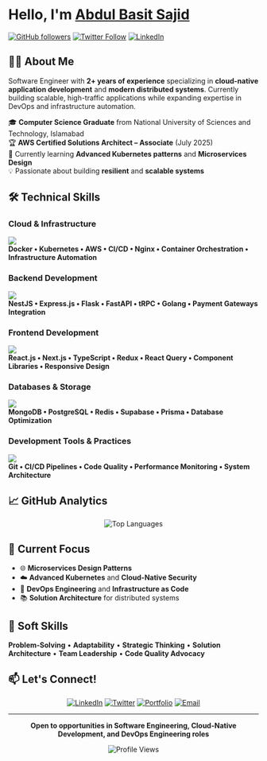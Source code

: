 # Hello, I'm [Abdul Basit Sajid](https://github.com/abd-ulbasit) 

[![GitHub followers](https://img.shields.io/github/followers/abd-ulbasit?style=social)](https://github.com/abd-ulbasit?tab=followers)
[![Twitter Follow](https://img.shields.io/twitter/follow/abd_lbasit?style=social)](https://twitter.com/abd_lbasit)
[![LinkedIn](https://img.shields.io/badge/LinkedIn-Connect-blue?style=social&logo=linkedin)](https://www.linkedin.com/in/abd-ulbasit/)

## 👨‍💻 About Me

Software Engineer with **2+ years of experience** specializing in **cloud-native application development** and **modern distributed systems**. Currently building scalable, high-traffic applications while expanding expertise in DevOps and infrastructure automation.

🎓 **Computer Science Graduate** from National University of Sciences and Technology, Islamabad  
🏆 **AWS Certified Solutions Architect – Associate** (July 2025)  
🌱 Currently learning **Advanced Kubernetes patterns** and **Microservices Design**  
💡 Passionate about building **resilient** and **scalable systems** 

## 🛠️ Technical Skills

### Cloud & Infrastructure
<p>
  <img src="https://skillicons.dev/icons?i=aws,docker,kubernetes,nginx" />
  <br>
  <strong>Docker • Kubernetes • AWS • CI/CD • Nginx • Container Orchestration • Infrastructure Automation</strong>
</p>

### Backend Development
<p>
  <img src="https://skillicons.dev/icons?i=nodejs,express,nestjs,python,flask,fastapi,golang" />
  <br>
  <strong>NestJS • Express.js • Flask • FastAPI • tRPC • Golang • Payment Gateways Integration</strong>
</p>

### Frontend Development
<p>
  <img src="https://skillicons.dev/icons?i=react,nextjs,ts,js,redux,tailwind,css,html" />
  <br>
  <strong>React.js • Next.js • TypeScript • Redux • React Query • Component Libraries • Responsive Design</strong>
</p>

### Databases & Storage
<p>
  <img src="https://skillicons.dev/icons?i=mongodb,postgres,mysql,redis,supabase,prisma" />
  <br>
  <strong>MongoDB • PostgreSQL • Redis • Supabase • Prisma • Database Optimization</strong>
</p>

### Development Tools & Practices
<p>
  <img src="https://skillicons.dev/icons?i=git,vscode,vim,vite" />
  <br>
  <strong>Git • CI/CD Pipelines • Code Quality • Performance Monitoring • System Architecture</strong>
</p>


## 📈 GitHub Analytics

<div align="center">
  

![Top Languages](https://readme-stats.clckblog.space/api/top-langs?username=abd-ulbasit&langs_count=12&show_icons=true&locale=en&layout=compact&theme=dark&hide_border=true)

</div>

## 🎯 Current Focus

- 🌐 **Microservices Design Patterns**
- ☁️ **Advanced Kubernetes** and **Cloud-Native Security**
- 🔄 **DevOps Engineering** and **Infrastructure as Code**
- 📚 **Solution Architecture** for distributed systems

## 🌟 Soft Skills

**Problem-Solving** • **Adaptability** • **Strategic Thinking** • **Solution Architecture** • **Team Leadership** • **Code Quality Advocacy**

## 📫 Let's Connect!

<div align="center">
  
[![LinkedIn](https://img.shields.io/badge/LinkedIn-0077B5?style=for-the-badge&logo=linkedin&logoColor=white)](https://www.linkedin.com/in/abd-ulbasit/)
[![Twitter](https://img.shields.io/badge/Twitter-1DA1F2?style=for-the-badge&logo=twitter&logoColor=white)](https://twitter.com/abd_lbasit)
[![Portfolio](https://img.shields.io/badge/Portfolio-FF5722?style=for-the-badge&logo=web&logoColor=white)](https://abd-ulbasit.vercel.app)
[![Email](https://img.shields.io/badge/Email-D14836?style=for-the-badge&logo=gmail&logoColor=white)](mailto:your-email@example.com)

</div>

---

<div align="center">
  
**Open to opportunities in Software Engineering, Cloud-Native Development, and DevOps Engineering roles**

![Profile Views](https://komarev.com/ghpvc/?username=abd-ulbasit&label=Profile%20views&color=0e75b6&style=flat)

</div>